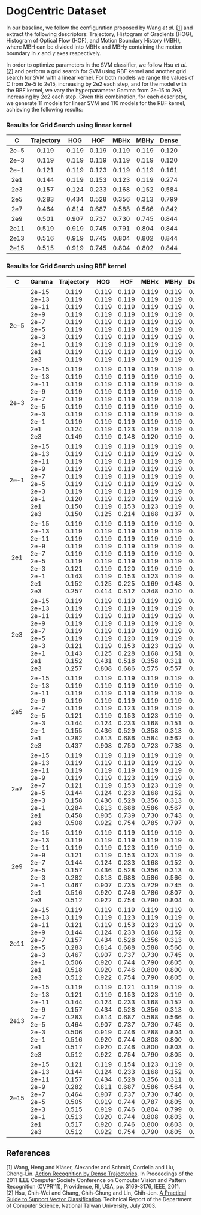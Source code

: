 # DogCentric Dataset

In our baseline, we follow the configuration proposed by Wang *et al.* [[1](#references)] and extract the following descriptors:  Trajectory, Histogram of Gradients (HOG), Histogram of Optical Flow (HOF), and Motion Boundary History (MBH), where MBH can be divided into MBHx and MBHy containing the motion boundary in *x* and *y* axes respectively. 

In order to optimize parameters in the SVM classifier, we follow Hsu *et al.* [[2](#references)] and perform a grid search for SVM using RBF kernel and another grid search for SVM with a linear kernel. For both models we range the values of *C* from 2e-5 to 2e15, increasing by 2e2 each step, and for the model with the RBF kernel, we vary the hyperparameter Gamma from 2e-15 to 2e3, increasing by 2e2 each step. Given this combination, for each descriptor, we generate 11 models for linear SVM and 110 models for the RBF kernel, achieving the following results:

### Results for Grid Search using linear kernel

|   C    | Trajectory |  HOG  |  HOF  |  MBHx |  MBHy | Dense |
| :----: | :--------: | :---: | :---: | :---: | :---: | :---: |
| 2e-5   |  0.119     | 0.119 | 0.119 | 0.119 | 0.119 | 0.120 | 
| 2e-3   |  0.119     | 0.119 | 0.119 | 0.119 | 0.119 | 0.120 | 
| 2e-1   |  0.121     | 0.119 | 0.123 | 0.119 | 0.119 | 0.161 | 
| 2e1    |  0.144     | 0.119 | 0.153 | 0.123 | 0.119 | 0.274 | 
| 2e3    |  0.157     | 0.124 | 0.233 | 0.168 | 0.152 | 0.584 | 
| 2e5    |  0.283     | 0.434 | 0.528 | 0.356 | 0.313 | 0.799 | 
| 2e7    |  0.464     | 0.814 | 0.687 | 0.588 | 0.566 | 0.842 | 
| 2e9    |  0.501     | 0.907 | 0.737 | 0.730 | 0.745 | 0.844 | 
| 2e11   |  0.519     | 0.919 | 0.745 | 0.791 | 0.804 | 0.844 | 
| 2e13   |  0.516     | 0.919 | 0.745 | 0.804 | 0.802 | 0.844 | 
| 2e15   |  0.515     | 0.919 | 0.745 | 0.804 | 0.802 | 0.844 | 

### Results for Grid Search using RBF kernel
 
|   C    |                             Gamma                                             |                                          Trajectory                                    |                                           HOG                                          |                                            HOF                                         |                                            MBHx                                        |                                             MBHy                                       |                                          Dense                                         |
| :----: | :---------------------------------------------------------------------------- | :------------------------------------------------------------------------------------: | :------------------------------------------------------------------------------------: | :------------------------------------------------------------------------------------: | :------------------------------------------------------------------------------------: | :------------------------------------------------------------------------------------: | :------------------------------------------------------------------------------------: |
| 2e-5   | 2e-15<br>2e-13<br>2e-11<br>2e-9<br>2e-7<br>2e-5<br>2e-3<br>2e-1<br>2e1<br>2e3 | 0.119<br>0.119<br>0.119<br>0.119<br>0.119<br>0.119<br>0.119<br>0.119<br>0.119<br>0.119 | 0.119<br>0.119<br>0.119<br>0.119<br>0.119<br>0.119<br>0.119<br>0.119<br>0.119<br>0.119 | 0.119<br>0.119<br>0.119<br>0.119<br>0.119<br>0.119<br>0.119<br>0.119<br>0.119<br>0.119 | 0.119<br>0.119<br>0.119<br>0.119<br>0.119<br>0.119<br>0.119<br>0.119<br>0.119<br>0.119 | 0.119<br>0.119<br>0.119<br>0.119<br>0.119<br>0.119<br>0.119<br>0.119<br>0.119<br>0.119 | 0.120<br>0.120<br>0.120<br>0.120<br>0.120<br>0.120<br>0.120<br>0.120<br>0.120<br>0.120 |
| 2e-3   | 2e-15<br>2e-13<br>2e-11<br>2e-9<br>2e-7<br>2e-5<br>2e-3<br>2e-1<br>2e1<br>2e3 | 0.119<br>0.119<br>0.119<br>0.119<br>0.119<br>0.119<br>0.119<br>0.119<br>0.124<br>0.149 | 0.119<br>0.119<br>0.119<br>0.119<br>0.119<br>0.119<br>0.119<br>0.119<br>0.119<br>0.119 | 0.119<br>0.119<br>0.119<br>0.119<br>0.119<br>0.119<br>0.119<br>0.119<br>0.123<br>0.148 | 0.119<br>0.119<br>0.119<br>0.119<br>0.119<br>0.119<br>0.119<br>0.119<br>0.119<br>0.120 | 0.119<br>0.119<br>0.119<br>0.119<br>0.119<br>0.119<br>0.119<br>0.119<br>0.119<br>0.119 | 0.120<br>0.120<br>0.120<br>0.120<br>0.120<br>0.120<br>0.120<br>0.120<br>0.133<br>0.180 |
| 2e-1   | 2e-15<br>2e-13<br>2e-11<br>2e-9<br>2e-7<br>2e-5<br>2e-3<br>2e-1<br>2e1<br>2e3 | 0.119<br>0.119<br>0.119<br>0.119<br>0.119<br>0.119<br>0.119<br>0.120<br>0.150<br>0.150 | 0.119<br>0.119<br>0.119<br>0.119<br>0.119<br>0.119<br>0.119<br>0.119<br>0.119<br>0.125 | 0.119<br>0.119<br>0.119<br>0.119<br>0.119<br>0.119<br>0.119<br>0.120<br>0.153<br>0.214 | 0.119<br>0.119<br>0.119<br>0.119<br>0.119<br>0.119<br>0.119<br>0.119<br>0.123<br>0.168 | 0.119<br>0.119<br>0.119<br>0.119<br>0.119<br>0.119<br>0.119<br>0.119<br>0.119<br>0.137 | 0.120<br>0.120<br>0.120<br>0.120<br>0.120<br>0.120<br>0.120<br>0.153<br>0.248<br>0.472 |
| 2e1    | 2e-15<br>2e-13<br>2e-11<br>2e-9<br>2e-7<br>2e-5<br>2e-3<br>2e-1<br>2e1<br>2e3 | 0.119<br>0.119<br>0.119<br>0.119<br>0.119<br>0.119<br>0.121<br>0.143<br>0.152<br>0.257 | 0.119<br>0.119<br>0.119<br>0.119<br>0.119<br>0.119<br>0.119<br>0.119<br>0.125<br>0.414 | 0.119<br>0.119<br>0.119<br>0.119<br>0.119<br>0.119<br>0.120<br>0.153<br>0.225<br>0.512 | 0.119<br>0.119<br>0.119<br>0.119<br>0.119<br>0.119<br>0.119<br>0.123<br>0.169<br>0.348 | 0.119<br>0.119<br>0.119<br>0.119<br>0.119<br>0.119<br>0.119<br>0.119<br>0.148<br>0.310 | 0.120<br>0.120<br>0.120<br>0.120<br>0.120<br>0.120<br>0.161<br>0.275<br>0.555<br>0.751 |
| 2e3    | 2e-15<br>2e-13<br>2e-11<br>2e-9<br>2e-7<br>2e-5<br>2e-3<br>2e-1<br>2e1<br>2e3 | 0.119<br>0.119<br>0.119<br>0.119<br>0.119<br>0.119<br>0.121<br>0.143<br>0.152<br>0.257 | 0.119<br>0.119<br>0.119<br>0.119<br>0.119<br>0.119<br>0.119<br>0.125<br>0.431<br>0.808 | 0.119<br>0.119<br>0.119<br>0.119<br>0.119<br>0.120<br>0.153<br>0.228<br>0.518<br>0.686 | 0.119<br>0.119<br>0.119<br>0.119<br>0.119<br>0.119<br>0.123<br>0.168<br>0.358<br>0.575 | 0.119<br>0.119<br>0.119<br>0.119<br>0.119<br>0.119<br>0.119<br>0.151<br>0.311<br>0.557 | 0.120<br>0.120<br>0.120<br>0.120<br>0.120<br>0.161<br>0.274<br>0.573<br>0.789<br>0.809 |
| 2e5    | 2e-15<br>2e-13<br>2e-11<br>2e-9<br>2e-7<br>2e-5<br>2e-3<br>2e-1<br>2e1<br>2e3 | 0.119<br>0.119<br>0.119<br>0.119<br>0.119<br>0.121<br>0.144<br>0.155<br>0.282<br>0.437 | 0.119<br>0.119<br>0.119<br>0.119<br>0.119<br>0.119<br>0.124<br>0.436<br>0.813<br>0.908 | 0.119<br>0.119<br>0.119<br>0.119<br>0.123<br>0.153<br>0.233<br>0.529<br>0.686<br>0.750 | 0.119<br>0.119<br>0.119<br>0.119<br>0.119<br>0.123<br>0.168<br>0.358<br>0.584<br>0.723 | 0.119<br>0.119<br>0.119<br>0.119<br>0.119<br>0.119<br>0.151<br>0.313<br>0.562<br>0.738 | 0.120<br>0.120<br>0.120<br>0.120<br>0.161<br>0.272<br>0.583<br>0.804<br>0.834<br>0.809 |
| 2e7    | 2e-15<br>2e-13<br>2e-11<br>2e-9<br>2e-7<br>2e-5<br>2e-3<br>2e-1<br>2e1<br>2e3 | 0.119<br>0.119<br>0.119<br>0.119<br>0.121<br>0.144<br>0.158<br>0.284<br>0.458<br>0.508 | 0.119<br>0.119<br>0.119<br>0.119<br>0.119<br>0.124<br>0.436<br>0.813<br>0.905<br>0.922 | 0.119<br>0.119<br>0.119<br>0.123<br>0.153<br>0.233<br>0.528<br>0.688<br>0.739<br>0.754 | 0.119<br>0.119<br>0.119<br>0.119<br>0.123<br>0.168<br>0.356<br>0.586<br>0.730<br>0.785 | 0.119<br>0.119<br>0.119<br>0.119<br>0.119<br>0.152<br>0.313<br>0.567<br>0.743<br>0.797 | 0.120<br>0.120<br>0.120<br>0.161<br>0.274<br>0.583<br>0.802<br>0.842<br>0.836<br>0.809 |
| 2e9    | 2e-15<br>2e-13<br>2e-11<br>2e-9<br>2e-7<br>2e-5<br>2e-3<br>2e-1<br>2e1<br>2e3 | 0.119<br>0.119<br>0.119<br>0.121<br>0.144<br>0.157<br>0.282<br>0.467<br>0.516<br>0.512 | 0.119<br>0.119<br>0.119<br>0.119<br>0.124<br>0.436<br>0.813<br>0.907<br>0.920<br>0.922 | 0.119<br>0.119<br>0.123<br>0.153<br>0.233<br>0.528<br>0.688<br>0.735<br>0.746<br>0.754 | 0.119<br>0.119<br>0.119<br>0.123<br>0.168<br>0.356<br>0.586<br>0.729<br>0.786<br>0.790 | 0.119<br>0.119<br>0.119<br>0.119<br>0.152<br>0.313<br>0.566<br>0.745<br>0.807<br>0.804 | 0.120<br>0.120<br>0.161<br>0.274<br>0.584<br>0.800<br>0.842<br>0.842<br>0.836<br>0.809 |
| 2e11   | 2e-15<br>2e-13<br>2e-11<br>2e-9<br>2e-7<br>2e-5<br>2e-3<br>2e-1<br>2e1<br>2e3 | 0.119<br>0.119<br>0.121<br>0.144<br>0.157<br>0.283<br>0.467<br>0.506<br>0.518<br>0.512 | 0.119<br>0.119<br>0.119<br>0.124<br>0.434<br>0.814<br>0.907<br>0.920<br>0.920<br>0.922 | 0.119<br>0.123<br>0.153<br>0.233<br>0.528<br>0.688<br>0.737<br>0.744<br>0.746<br>0.754 | 0.119<br>0.119<br>0.123<br>0.168<br>0.356<br>0.588<br>0.730<br>0.790<br>0.800<br>0.790 | 0.119<br>0.119<br>0.119<br>0.152<br>0.313<br>0.566<br>0.745<br>0.805<br>0.800<br>0.805 | 0.120<br>0.161<br>0.272<br>0.584<br>0.800<br>0.843<br>0.843<br>0.842<br>0.836<br>0.809 |
| 2e13   | 2e-15<br>2e-13<br>2e-11<br>2e-9<br>2e-7<br>2e-5<br>2e-3<br>2e-1<br>2e1<br>2e3 | 0.119<br>0.121<br>0.144<br>0.157<br>0.283<br>0.464<br>0.506<br>0.516<br>0.517<br>0.512 | 0.119<br>0.119<br>0.124<br>0.434<br>0.814<br>0.907<br>0.919<br>0.920<br>0.920<br>0.922 | 0.121<br>0.153<br>0.233<br>0.528<br>0.687<br>0.737<br>0.746<br>0.744<br>0.746<br>0.754 | 0.119<br>0.123<br>0.168<br>0.356<br>0.588<br>0.730<br>0.788<br>0.808<br>0.800<br>0.790 | 0.119<br>0.119<br>0.152<br>0.313<br>0.566<br>0.745<br>0.804<br>0.800<br>0.803<br>0.805 | 0.161<br>0.272<br>0.583<br>0.800<br>0.842<br>0.845<br>0.843<br>0.842<br>0.836<br>0.809 |
| 2e15   | 2e-15<br>2e-13<br>2e-11<br>2e-9<br>2e-7<br>2e-5<br>2e-3<br>2e-1<br>2e1<br>2e3 | 0.121<br>0.144<br>0.157<br>0.282<br>0.464<br>0.505<br>0.515<br>0.513<br>0.517<br>0.512 | 0.119<br>0.124<br>0.434<br>0.811<br>0.907<br>0.919<br>0.919<br>0.920<br>0.920<br>0.922 | 0.154<br>0.233<br>0.528<br>0.687<br>0.737<br>0.744<br>0.746<br>0.744<br>0.746<br>0.754 | 0.123<br>0.168<br>0.356<br>0.586<br>0.730<br>0.787<br>0.804<br>0.808<br>0.800<br>0.790 | 0.119<br>0.152<br>0.311<br>0.564<br>0.746<br>0.805<br>0.799<br>0.803<br>0.803<br>0.805 | 0.277<br>0.583<br>0.800<br>0.842<br>0.844<br>0.845<br>0.843<br>0.842<br>0.836<br>0.809 |



## References

[1] Wang, Heng and Kläser, Alexander and Schmid, Cordelia and Liu, Cheng-Lin. [Action Recognition by Dense Trajectories](http://dx.doi.org/10.1109/CVPR.2011.5995407). In Proceedings of the 2011 IEEE Computer Society Conference on Computer Vision and Pattern Recognition (CVPR'11), Providence, RI, USA, pp. 3169-3176, IEEE, 2011.  
[2] Hsu, Chih-Wei and Chang, Chih-Chung and Lin, Chih-Jen. [A Practical Guide to Support Vector Classification](http://www.csie.ntu.edu.tw/~cjlin/papers.html). Technical Report of the Department of Computer Science, National Taiwan University, July 2003.

